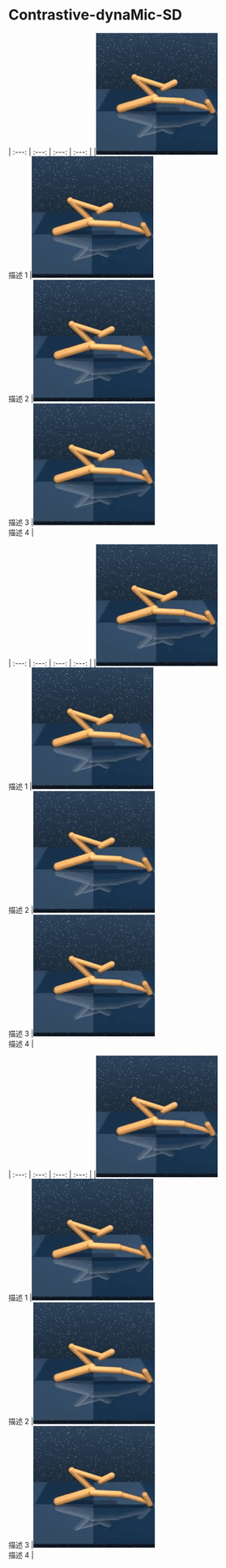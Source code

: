 # Contrastive-dynaMic-SD




| :---: | :---: | :---: | :---: |
|![GIF 1](前空翻两圈.gif) <br> 描述 1 |![GIF 2](前空翻两圈.gif) <br> 描述 2 |![GIF 3](前空翻两圈.gif) <br> 描述 3 |![GIF 4](前空翻两圈.gif) <br> 描述 4 |

| :---: | :---: | :---: | :---: |
|![GIF 1](前空翻两圈.gif) <br> 描述 1 |![GIF 2](前空翻两圈.gif) <br> 描述 2 |![GIF 3](前空翻两圈.gif) <br> 描述 3 |![GIF 4](前空翻两圈.gif) <br> 描述 4 |

| :---: | :---: | :---: | :---: |
|![GIF 1](前空翻两圈.gif) <br> 描述 1 |![GIF 2](前空翻两圈.gif) <br> 描述 2 |![GIF 3](前空翻两圈.gif) <br> 描述 3 |![GIF 4](前空翻两圈.gif) <br> 描述 4 |


